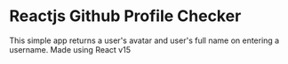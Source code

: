 # Reactjs Github Profile Checker
This simple app returns a user's avatar and user's full name on entering a username.
Made using React v15
